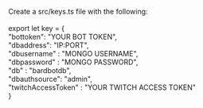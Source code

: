 Create a src/keys.ts file with the following:<BR><BR>
export let key = { <BR>
    "bottoken": "YOUR BOT TOKEN",<BR>
    "dbaddress": "IP:PORT",<BR>
    "dbusername" : "MONGO USERNAME",<BR>
    "dbpassword" : "MONGO PASSWORD",<BR>
    "db" : "bardbotdb",<BR>
    "dbauthsource": "admin",<BR>
    "twitchAccessToken" : "YOUR TWITCH ACCESS TOKEN"<BR>
}

